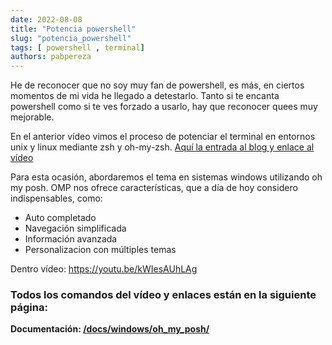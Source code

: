 ```yaml
---
date: 2022-08-08
title: "Potencia powershell"
slug: "potencia_powershell"
tags: [ powershell , terminal]
authors: pabpereza
---
```


He de reconocer que no soy
muy fan de powershell, es más,
en ciertos momentos de mi vida
he llegado a detestarlo.
Tanto si te encanta powershell
como si te ves forzado a usarlo, hay que reconocer quees muy mejorable.

En el anterior vídeo vimos el proceso de potenciar el terminal en entornos unix y linux mediante
zsh y oh-my-zsh. [Aquí la entrada al blog y enlace al vídeo](/blog/2021/2021_12_30_potencia_tu_terminal/index.md)

Para esta ocasión, abordaremos
el tema en sistemas windows
utilizando oh my posh.
OMP nos ofrece características,
que a día de hoy considero
indispensables, como:
* Auto completado
* Navegación simplificada
* Información avanzada
* Personalizacion con múltiples temas

Dentro vídeo:
https://youtu.be/kWIesAUhLAg  



### Todos los comandos del vídeo y enlaces están en la siguiente página:
**Documentación: [/docs/windows/oh_my_posh/](/docs/Notas/oh_my_posh)**

